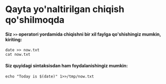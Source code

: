 # Qayta yo'naltirilgan chiqish qo'shilmoqda


#### Siz ```>>``` operatori yordamida chiqishni bir xil faylga qo'shishingiz mumkin, kiriting:

```
date >> now.txt
cat now.txt
```

#### Siz quyidagi sintaksisdan ham foydalanishingiz mumkin:


```
echo "Today is $(date)" 1>>/tmp/now.txt
```